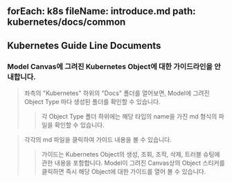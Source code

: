forEach: k8s
fileName: introduce.md
path: kubernetes/docs/common
---
## Kubernetes Guide Line Documents

### Model Canvas에 그려진 Kubernetes Object에 대한 가이드라인을 안내합니다.


> 좌측의 "Kubernetes" 하위의 "Docs" 폴더를 열어보면, Model에 그려진 Object Type 마다 생성된 폴더를 확인할 수 있습니다.
>> 각 Object Type 폴더 하위에는 해당 타입의 name을 가진 md 형식의 파일을 확인할 수 있습니다.


> 각각의 md 파일을 클릭하여 가이드 내용을 볼 수 있습니다.
>> 가이드는 Kubernetes Object의 생성, 조회, 조작, 삭제, 트러블 슈팅에 관한  내용을 포함합니다.
>> Model이 그려진 Canvas상의 Object 스티커를 클릭하면 즉시 해당 Object에 대한 가이드를 열어 볼 수 있습니다.

